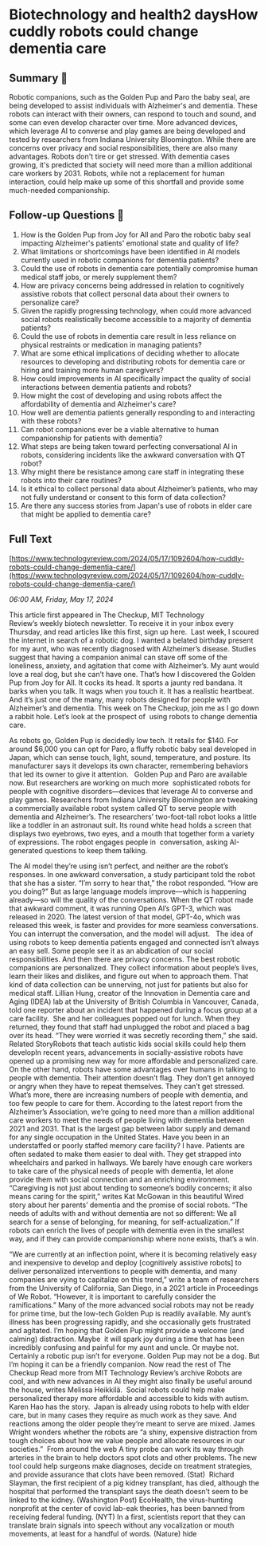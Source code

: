 # Biotechnology and health2 daysHow cuddly robots could change dementia care

## Summary 🤖

Robotic companions, such as the Golden Pup and Paro the baby seal, are being developed to assist individuals with Alzheimer's and dementia. These robots can interact with their owners, can respond to touch and sound, and some can even develop character over time. More advanced devices, which leverage AI to converse and play games are being developed and tested by researchers from Indiana University Bloomington. While there are concerns over privacy and social responsibilities, there are also many advantages. Robots don't tire or get stressed. With dementia cases growing, it's predicted that society will need more than a million additional care workers by 2031. Robots, while not a replacement for human interaction, could help make up some of this shortfall and provide some much-needed companionship. 


## Follow-up Questions 🤖

1. How is the Golden Pup from Joy for All and Paro the robotic baby seal impacting Alzheimer's patients' emotional state and quality of life?
2. What limitations or shortcomings have been identified in AI models currently used in robotic companions for dementia patients?
3. Could the use of robots in dementia care potentially compromise human medical staff jobs, or merely supplement them?
4. How are privacy concerns being addressed in relation to cognitively assistive robots that collect personal data about their owners to personalize care?
5. Given the rapidly progressing technology, when could more advanced social robots realistically become accessible to a majority of dementia patients?
6. Could the use of robots in dementia care result in less reliance on physical restraints or medication in managing patients?
7. What are some ethical implications of deciding whether to allocate resources to developing and distributing robots for dementia care or hiring and training more human caregivers? 
8. How could improvements in AI specifically impact the quality of social interactions between dementia patients and robots?
9. How might the cost of developing and using robots affect the affordability of dementia and Alzheimer's care?
10. How well are dementia patients generally responding to and interacting with these robots?
11. Can robot companions ever be a viable alternative to human companionship for patients with dementia?
12. What steps are being taken toward perfecting conversational AI in robots, considering incidents like the awkward conversation with QT robot?
13. Why might there be resistance among care staff in integrating these robots into their care routines? 
14. Is it ethical to collect personal data about Alzheimer’s patients, who may not fully understand or consent to this form of data collection? 
15. Are there any success stories from Japan's use of robots in elder care that might be applied to dementia care?


## Full Text

[https://www.technologyreview.com/2024/05/17/1092604/how-cuddly-robots-could-change-dementia-care/](https://www.technologyreview.com/2024/05/17/1092604/how-cuddly-robots-could-change-dementia-care/)

*06:00 AM, Friday, May 17, 2024*

 This article first appeared in The Checkup, MIT Technology Review’s weekly biotech newsletter. To receive it in your inbox every Thursday, and read articles like this first, sign up here.  Last week, I scoured the internet in search of a robotic dog. I wanted a belated birthday present for my aunt, who was recently diagnosed with Alzheimer’s disease. Studies suggest that having a companion animal can stave off some of the loneliness, anxiety, and agitation that come with Alzheimer’s. My aunt would love a real dog, but she can’t have one.  That’s how I discovered the Golden Pup from Joy for All. It cocks its head. It sports a jaunty red bandana. It barks when you talk. It wags when you touch it. It has a realistic heartbeat. And it’s just one of the many, many robots designed for people with Alzheimer’s and dementia. This week on The Checkup, join me as I go down a rabbit hole. Let’s look at the prospect of  using robots to change dementia care. 

 As robots go, Golden Pup is decidedly low tech. It retails for $140. For around $6,000 you can opt for Paro, a fluffy robotic baby seal developed in Japan, which can sense touch, light, sound, temperature, and posture. Its manufacturer says it develops its own character, remembering behaviors that led its owner to give it attention.   Golden Pup and Paro are available now. But researchers are working on much more  sophisticated robots for people with cognitive disorders—devices that leverage AI to converse and play games. Researchers from Indiana University Bloomington are tweaking a commercially available robot system called QT to serve people with dementia and Alzheimer’s. The researchers’ two-foot-tall robot looks a little like a toddler in an astronaut suit. Its round white head holds a screen that displays two eyebrows, two eyes, and a mouth that together form a variety of expressions. The robot engages people in  conversation, asking AI-generated questions to keep them talking.  

The AI model they’re using isn’t perfect, and neither are the robot’s responses. In one awkward conversation, a study participant told the robot that she has a sister. “I’m sorry to hear that,” the robot responded. “How are you doing?” But as large language models improve—which is happening already—so will the quality of the conversations. When the QT robot made that awkward comment, it was running Open AI’s GPT-3, which was released in 2020. The latest version of that model, GPT-4o, which was released this week, is faster and provides for more seamless conversations. You can interrupt the conversation, and the model will adjust.   The idea of using robots to keep dementia patients engaged and connected isn’t always an easy sell. Some people see it as an abdication of our social responsibilities. And then there are privacy concerns. The best robotic companions are personalized. They collect information about people’s lives, learn their likes and dislikes, and figure out when to approach them. That kind of data collection can be unnerving, not just for patients but also for medical staff. Lillian Hung, creator of the Innovation in Dementia care and Aging (IDEA) lab at the University of British Columbia in Vancouver, Canada, told one reporter about an incident that happened during a focus group at a care facility.  She and her colleagues popped out for lunch. When they returned, they found that staff had unplugged the robot and placed a bag over its head. “They were worried it was secretly recording them,” she said. Related StoryRobots that teach autistic kids social skills could help them developIn recent years, advancements in socially-assistive robots have opened up a promising new way for more affordable and personalized care. On the other hand, robots have some advantages over humans in talking to people with dementia. Their attention doesn’t flag. They don’t get annoyed or angry when they have to repeat themselves. They can’t get stressed.   What’s more, there are increasing numbers of people with dementia, and too few people to care for them. According to the latest report from the Alzheimer’s Association, we’re going to need more than a million additional care workers to meet the needs of people living with dementia between 2021 and 2031. That is the largest gap between labor supply and demand for any single occupation in the United States. Have you been in an understaffed or poorly staffed memory care facility? I have. Patients are often sedated to make them easier to deal with. They get strapped into wheelchairs and parked in hallways. We barely have enough care workers to take care of the physical needs of people with dementia, let alone provide them with social connection and an enriching environment.  “Caregiving is not just about tending to someone’s bodily concerns; it also means caring for the spirit,” writes Kat McGowan in this beautiful Wired story about her parents’ dementia and the promise of social robots. “The needs of adults with and without dementia are not so different: We all search for a sense of belonging, for meaning, for self-actualization.” If robots can enrich the lives of people with dementia even in the smallest way, and if they can provide companionship where none exists, that’s a win. 

“We are currently at an inflection point, where it is becoming relatively easy and inexpensive to develop and deploy [cognitively assistive robots] to deliver personalized interventions to people with dementia, and many companies are vying to capitalize on this trend,” write a team of researchers from the University of California, San Diego, in a 2021 article in Proceedings of We Robot. “However, it is important to carefully consider the ramifications.” Many of the more advanced social robots may not be ready for prime time, but the low-tech Golden Pup is readily available. My aunt’s illness has been progressing rapidly, and she occasionally gets frustrated and agitated. I’m hoping that Golden Pup might provide a welcome (and calming) distraction. Maybe  it will spark joy during a time that has been incredibly confusing and painful for my aunt and uncle. Or maybe not. Certainly a robotic pup isn’t for everyone. Golden Pup may not be a dog. But I’m hoping it can be a friendly companion.  Now read the rest of The Checkup Read more from MIT Technology Review’s archive Robots are cool, and with new advances in AI they might also finally be useful around the house, writes Melissa Heikkilä.  Social robots could help make personalized therapy more affordable and accessible to kids with autism. Karen Hao has the story.  Japan is already using robots to help with elder care, but in many cases they require as much work as they save. And reactions among the older people they’re meant to serve are mixed. James Wright wonders whether the robots are “a shiny, expensive distraction from tough choices about how we value people and allocate resources in our societies.”  From around the web A tiny probe can work its way through arteries in the brain to help doctors spot clots and other problems. The new tool could help surgeons make diagnoses, decide on treatment strategies, and provide assurance that clots have been removed. (Stat)  Richard Slayman, the first recipient of a pig kidney transplant, has died, although the hospital that performed the transplant says the death doesn’t seem to be linked to the kidney. (Washington Post) EcoHealth, the virus-hunting nonprofit at the center of covid lab-eak theories, has been banned from receiving federal funding. (NYT) In a first, scientists report that they can translate brain signals into speech without any vocalization or mouth movements, at least for a handful of words. (Nature) hide

